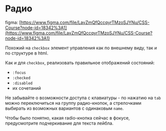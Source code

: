 # Радио

figma: [https://www.figma.com/file/LavZmQfQccqyrTMzoSJYNu/CSS-Course?node-id=18342%3A1](https://www.figma.com/file/LavZmQfQccqyrTMzoSJYNu/CSS-Course?node-id=18342%3A1)

Похожий на `checkbox` элемент управления как по внешнему виду, так и по структуре в html.

Как и для `checkbox`, реализовать правильное отображений состояний:

-   `:focus`
-   `:checked`
-   `:disabled`
-   их сочетаний

Не забывайте о возможности доступа с клавиатуры - по нажатию на `tab` можно переключиться на группу радио-кнопок, а стрелочками выбирать из возможных вариантов с одинаковым `name`.

Чтобы было понятно, какая radio-кнопка сейчас в фокусе, предусмотрите подчеркивание для текста лейбла.
